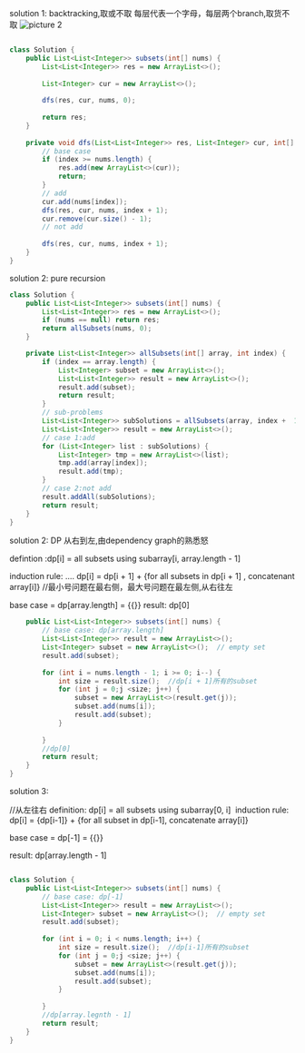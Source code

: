 


solution 1: backtracking,取或不取
每层代表一个字母，每层两个branch,取货不取
![picture 2](https://i.loli.net/2021/09/07/og6qnaCmN3eLEy7.png)  



```java

class Solution {
    public List<List<Integer>> subsets(int[] nums) {
        List<List<Integer>> res = new ArrayList<>();
        
        List<Integer> cur = new ArrayList<>();
        
        dfs(res, cur, nums, 0);
        
        return res;
    }
    
    private void dfs(List<List<Integer>> res, List<Integer> cur, int[] nums, int index) {
        // base case
        if (index >= nums.length) {
            res.add(new ArrayList<>(cur));
            return;
        }
        // add
        cur.add(nums[index]);
        dfs(res, cur, nums, index + 1);
        cur.remove(cur.size() - 1);
        // not add
        
        dfs(res, cur, nums, index + 1);
    }
}

```

solution 2: pure recursion

```java
class Solution {
    public List<List<Integer>> subsets(int[] nums) {
        List<List<Integer>> res = new ArrayList<>();
        if (nums == null) return res;
        return allSubsets(nums, 0);
    }

    private List<List<Integer>> allSubsets(int[] array, int index) {
        if (index == array.length) {
            List<Integer> subset = new ArrayList<>();
            List<List<Integer>> result = new ArrayList<>();
            result.add(subset);
            return result;
        }
        // sub-problems
        List<List<Integer>> subSolutions = allSubsets(array, index +  1);
        List<List<Integer>> result = new ArrayList<>();
        // case 1:add
        for (List<Integer> list : subSolutions) {
            List<Integer> tmp = new ArrayList<>(list);
            tmp.add(array[index]);
            result.add(tmp);
        }
        // case 2:not add
        result.addAll(subSolutions);
        return result;
    }
}

```


solution 2: DP  从右到左,由dependency graph的熟悉怒

defintion :dp[i] = all subsets using subarray[i, array.length - 1]

induction rule: ....
    dp[i] = dp[i + 1] + {for all subsets in dp[i + 1] , concatenant array[i]}    //最小号问题在最右侧，最大号问题在最左侧,从右往左

base case  = dp[array.length] = {{}}
result: dp[0]

```java
    public List<List<Integer>> subsets(int[] nums) {
        // base case: dp[array.length]
        List<List<Integer>> result = new ArrayList<>();
        List<Integer> subset = new ArrayList<>();  // empty set
        result.add(subset);
        
        for (int i = nums.length - 1; i >= 0; i--) {
            int size = result.size();  //dp[i + 1]所有的subset
            for (int j = 0;j <size; j++) {
                subset = new ArrayList<>(result.get(j));
                subset.add(nums[i]);
                result.add(subset);                                     
            }
            
        }
        //dp[0]
        return result;  
    }     
}
```

solution 3: 

//从左往右
definition:‌ ‌dp[i]‌ ‌=‌ ‌all‌ ‌subsets‌ ‌using‌ ‌‌subarray[0,‌ ‌i]‌ ‌
induction‌ ‌rule:‌ ‌
    dp[i]‌ ‌=‌ ‌{dp[i-1]}‌ ‌+‌ ‌{for‌ ‌all‌ ‌subset‌ ‌in‌ ‌dp[i-1],‌ ‌concatenate‌ ‌array[i]}‌

base‌ ‌case‌ ‌=‌ ‌dp[-1]‌ ‌=‌ ‌{{}}‌ ‌

result:‌ ‌dp[array.length‌ ‌-‌ ‌1]‌ ‌

```java

class Solution {
    public List<List<Integer>> subsets(int[] nums) {
        // base case: dp[-1]
        List<List<Integer>> result = new ArrayList<>();
        List<Integer> subset = new ArrayList<>();  // empty set
        result.add(subset);
        
        for (int i = 0; i < nums.length; i++) {
            int size = result.size();  //dp[i-1]所有的subset
            for (int j = 0;j <size; j++) {
                subset = new ArrayList<>(result.get(j));
                subset.add(nums[i]);
                result.add(subset);                                     
            }
            
        }
        //dp[array.legnth - 1]
        return result;  
    }     
}
```